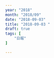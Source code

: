 ```yaml
---
year: "2018"
month: "2018/09"
date: "2018-09-03"
title: "2018-09-03 "
draft: true
tags: [
    "日報"
]

---
```


